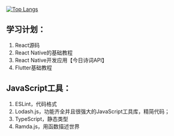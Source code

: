 [![Top Langs](https://github-readme-stats.vercel.app/api/top-langs/?username=duxinyues)](https://github.com/anuraghazra/github-readme-stats)


## 学习计划：
1. React源码
2. React Native的基础教程
3. React Native开发应用【今日诗词API】
4. Flutter基础教程


## JavaScript工具：
1. ESLint，代码格式
2. Lodash.js，功能齐全并且很强大的JavaScript工具库，精简代码；
3. TypeScript，静态类型
4. Ramda.js，用函数描述世界
